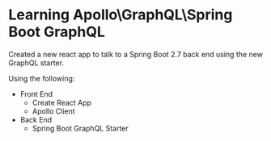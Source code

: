 # Learning Apollo\GraphQL\Spring Boot GraphQL

Created a new react app to talk to a Spring Boot 2.7 back end using the new GraphQL starter.

Using the following:

- Front End
  - Create React App
  - Apollo Client
- Back End
  - Spring Boot GraphQL Starter
